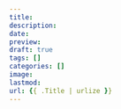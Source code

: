 ```yaml
---
title:
description: 
date: 
preview: 
draft: true
tags: []
categories: []
image: 
lastmod: 
url: {{ .Title | urlize }}
---
```

